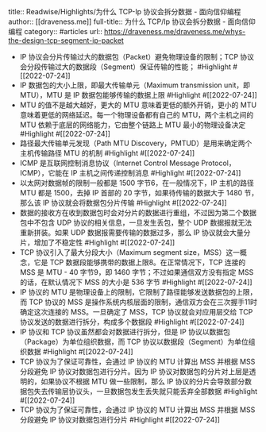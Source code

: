 title:: Readwise/Highlights/为什么 TCP-Ip 协议会拆分数据 - 面向信仰编程
author:: [[draveness.me]]
full-title:: 为什么 TCP/Ip 协议会拆分数据 - 面向信仰编程
category:: #articles
url:: https://draveness.me/draveness.me/whys-the-design-tcp-segment-ip-packet

- IP 协议会分片传输过大的数据包（Packet）避免物理设备的限制；TCP 协议会分段传输过大的数据段（Segment）保证传输的性能； #Highlight #[[2022-07-24]]
- IP 数据包的大小上限，即最大传输单元（Maximum transmission unit，即 MTU），MTU 是 IP 数据包能够传输的数据上限 #Highlight #[[2022-07-24]]
- MTU 的值不是越大越好，更大的 MTU 意味着更低的额外开销，更小的 MTU 意味着更低的网络延迟。每一个物理设备都有自己的 MTU，两个主机之间的 MTU 依赖于底层的网络能力，它由整个链路上 MTU 最小的物理设备决定 #Highlight #[[2022-07-24]]
- 路径最大传输单元发现（Path MTU Discovery，PMTUD）是用来确定两个主机传输路径 MTU 的机制 #Highlight #[[2022-07-24]]
- ICMP 是互联网控制消息协议（Internet Control Message Protocol，ICMP），它能在 IP 主机之间传递控制消息 #Highlight #[[2022-07-24]]
- 以太网对数据帧的限制一般都是 1500 字节6，在一般情况下，IP 主机的路径 MTU 都是 1500，去掉 IP 首部的 20 字节，如果待传输的数据大于 1480 节，那么该 IP 协议就会将数据包分片传输 #Highlight #[[2022-07-24]]
- 数据的接收方在收到数据包时会对分片的数据进行重组，不过因为第二个数据包中不包含 UDP 协议的相关信息，一旦发生丢包，整个 UDP 数据报就无法重新拼装。如果 UDP 数据报需要传输的数据过多，那么 IP 协议就会大量分片，增加了不稳定性 #Highlight #[[2022-07-24]]
- TCP 协议引入了最大分段大小（Maximum segment size，MSS）这一概念，它是 TCP 数据段能够携带的数据上限8。在正常情况下，TCP 连接的 MSS 是 MTU - 40 字节9，即 1460 字节；不过如果通信双方没有指定 MSS 的话，在默认情况下 MSS 的大小是 536 字节 #Highlight #[[2022-07-24]]
- IP 协议的 MTU 是物理设备上的限制，它限制了路径能够发送数据包的上限，而 TCP 协议的 MSS 是操作系统内核层面的限制，通信双方会在三次握手11时确定这次连接的 MSS。一旦确定了 MSS，TCP 协议就会对应用层交给 TCP 协议发送的数据进行拆分，构成多个数据段 #Highlight #[[2022-07-24]]
- IP 协议和 TCP 协议虽然都会对数据进行拆分，但是 IP 协议以数据包（Package）为单位组织数据，而 TCP 协议以数据段（Segment）为单位组织数据 #Highlight #[[2022-07-24]]
- TCP 协议为了保证可靠性，会通过 IP 协议的 MTU 计算出 MSS 并根据 MSS 分段避免 IP 协议对数据包进行分片。因为 IP 协议对数据包的分片对上层是透明的，如果协议不根据 MTU 做一些限制，那么 IP 协议的分片会导致部分数据包失去传输层协议头，一旦数据包发生丢失就只能丢弃全部数据 #Highlight #[[2022-07-24]]
- TCP 协议为了保证可靠性，会通过 IP 协议的 MTU 计算出 MSS 并根据 MSS 分段避免 IP 协议对数据包进行分片 #Highlight #[[2022-07-24]]